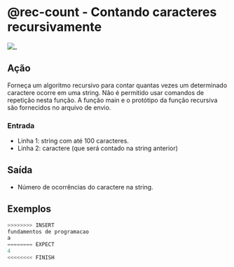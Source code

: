 # @rec-count - Contando caracteres recursivamente

![_](https://raw.githubusercontent.com/qxcodefup/arcade/master/base/rec-count/cover.jpg)

## Ação

Forneça um algoritmo recursivo para contar quantas vezes um determinado caractere ocorre em uma string. Não é permitido usar comandos de repetição nesta função. A função main e o protótipo da função recursiva são fornecidos no arquivo de envio.

### Entrada

- Linha 1: string com até 100 caracteres.
- Linha 2: caractere (que será contado na string anterior)

## Saída

- Número de ocorrências do caractere na string.

## Exemplos

``` py
>>>>>>>> INSERT
fundamentos de programacao
a
======== EXPECT
4
<<<<<<<< FINISH
```
